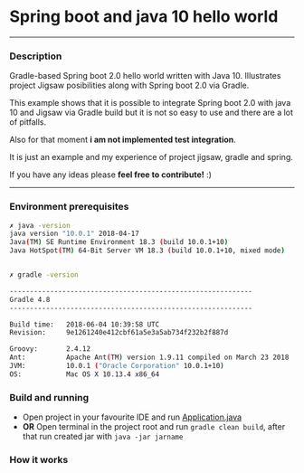 # Spring boot and java 10 hello world

--- 

### Description

Gradle-based Spring boot 2.0 hello world written with Java 10. Illustrates project Jigsaw posibilities along with Spring boot 2.0 via Gradle.<p> 
This example shows that it is possible to integrate Spring boot 2.0 with java 10 and Jigsaw via Gradle build but it is not so easy to use and there are a lot of pitfalls.<p> 
Also for that moment **i am not implemented test integration**.<p>
It is just an example and my experience of project jigsaw, gradle and spring.<p>
<p>

If you have any ideas please **feel free to contribute!** :) 

--- 

### Environment prerequisites

``` bash
✗ java -version
java version "10.0.1" 2018-04-17
Java(TM) SE Runtime Environment 18.3 (build 10.0.1+10)
Java HotSpot(TM) 64-Bit Server VM 18.3 (build 10.0.1+10, mixed mode)


✗ gradle -version

------------------------------------------------------------
Gradle 4.8
------------------------------------------------------------

Build time:   2018-06-04 10:39:58 UTC
Revision:     9e1261240e412cbf61a5e3a5ab734f232b2f887d

Groovy:       2.4.12
Ant:          Apache Ant(TM) version 1.9.11 compiled on March 23 2018
JVM:          10.0.1 ("Oracle Corporation" 10.0.1+10)
OS:           Mac OS X 10.13.4 x86_64
```

### Build and running

* Open project in your favourite IDE and run [Application.java](https://github.com/vlsidlyarevich/spring-boot-java10-hello-world/blob/master/application/src/main/java/com/github/vlsidlyarevich/spring_boot2_java10_hello/application/Application.java)
* **OR** Open terminal in the project root and run ```gradle clean build```, after that run created jar with ```java -jar jarname```

### How it works


